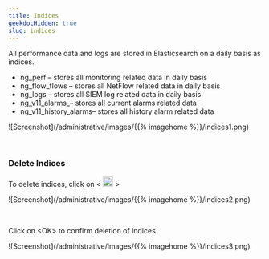 ```yaml
---
title: Indices
geekdocHidden: true
slug: indices
---
```


All performance data and logs are stored in Elasticsearch on a daily basis as indices.
* ng_perf – stores all monitoring related data in daily basis
* ng_flow_flows – stores all NetFlow related data in daily basis
* ng_logs – stores all SIEM log related data in daily basis
* ng_v11_alarms_– stores all current alarms related data
* ng_v11_history_alarms– stores all history alarm related data

![Screenshot](/administrative/images/{{% imagehome %}}/indices1.png)

&nbsp;

### Delete Indices
To delete indices, click on < <img src="/administrative/images/{{% imagehome %}}/deleteicon.png" width="20px"> >

![Screenshot](/administrative/images/{{% imagehome %}}/indices2.png)

&nbsp;

Click on \<OK> to confirm deletion of indices.

![Screenshot](/administrative/images/{{% imagehome %}}/indices3.png)

